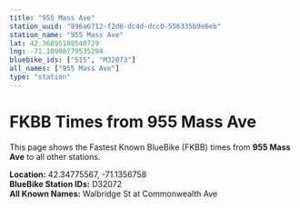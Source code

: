 ```yaml
---
title: "955 Mass Ave"
station_uuid: "896a6712-f2d6-dc4d-dcc0-556335b9e6eb"
station_name: "955 Mass Ave"
lat: 42.36895180540729
lng: -71.10998779535294
bluebike_ids: ["515", "M32073"]
all_names: ["955 Mass Ave"]
type: "station"
---
```


# FKBB Times from 955 Mass Ave

This page shows the Fastest Known BlueBike (FKBB) times from **955 Mass Ave** to all other stations.

**Location:** 42.34775567, -71.1356758  
**BlueBike Station IDs:** D32072  
**All Known Names:** Walbridge St at Commonwealth Ave

